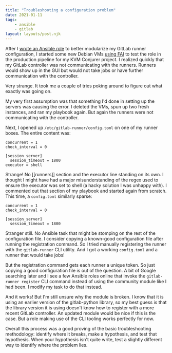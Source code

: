 ```yaml
---
title: "Troubleshooting a configuration problem"
date: 2021-01-11
tags:
    - ansible
    - gitlab
layout: layouts/post.njk
---
```

After I [wrote an Ansible role](/posts/convert-playbook-to-role/) to better modularize my GitLab runner configuration, I started some new Debian VMs [using FAI](/posts/til-fai/) to test the role in the production pipeline for my KVM Conjurer project. I realized quickly that my GitLab controller was not communicating with the runners. Runners would show up in the GUI but would not take jobs or have further communication with the controller.

Very strange. It took me a couple of tries poking around to figure out what exactly was going on.

My very first assumption was that something I'd done in setting up the servers was causing the error. I deleted the VMs, spun up two fresh instances, and ran my playbook again. But again the runners were not communicating with the controller.

Next, I opened up `/etc/gitlab-runner/config.toml` on one of my runner boxes. The entire content was:

```
concurrent = 1
check_interval = 0

[session_server]
  session_timeout = 1800
executor = shell
```

Strange! No [[runners]] section and the executor line standing on its own. I thought I might have had a major misunderstanding of the regex used to ensure the executor was set to shell (a hacky solution I was unhappy with). I commented out that section of my playbook and started again from scratch. This time, a `config.toml` similarly sparse:

```
concurrent = 1
check_interval = 0

[session_server]
  session_timeout = 1800
```

Stranger still. No Ansible task that might be stomping on the rest of the configuration file. I consider copying a known-good configuration file after running the registration command. So I tried manually registering the runner with the `gitlab-runner` CLI utility. And I got a working `config.toml` and a runner that would take jobs!

But the registration command gets each runner a unique token. So just copying a good configuration file is out of the question. A bit of Google searching later and I see a few Ansible roles online that invoke the `gitlab-runner register` CLI command instead of using the community module like I had been. I modify my task to do that instead.

And it works! But I'm still unsure why the module is broken. I know that it is using an earlier version of the gitlab-python library, so my best guess is that the library version it is using doesn't know how to register with a more recent GitLab controller. An updated module would be nice if this is the case. But a role making use of the CLI tooling works perfectly for now.

Overall this process was a good proving of the basic troubleshooting methodology: identify where it breaks, make a hypothesis, and test that hypothesis. When your hypothesis isn't quite write, test a slightly different way to identify where the problem lies.
